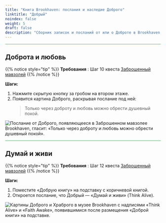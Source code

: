 ```yaml
---
title: "Книга Brookhaven: послания и наследие Доброго"
linktitle: "Добрый"
noindex: false
weight: 5
draft: false
description: "Сборник записок и посланий от или о Доброте в Brookhaven, раскрывающий темы доброты, любви и покоя в рамках квеста «Заброшенный мавзолей»."
---
```


<hr style="background-color: #28b44c" size=8>

## Доброта и любовь

{{% notice style="tip" %}}
**Требования** : Шаг 10 квеста [Заброшенный мавзолей](/lore/quests/abandoned_mausoleum/)
{{% /notice %}}

**Шаги:**

1. Нажмите скрытую кнопку за гробом на втором этаже.
1. Появится картина Доброго, раскрывая послание под ней:
    > Только через доброту и любовь можно обрести душевный покой.

![Послание от Доброго, появляющееся в Заброшенном мавзолее Brookhaven, гласит: «Только через доброту и любовь можно обрести душевный покой».](/images/abandoned_mausoleum/mausoleum_kinds_picture.webp?height=200px) 

<hr style="background-color: #28b44c" size=8>

## Думай и живи

{{% notice style="tip" %}}
**Требования** : Шаг 12 квеста [Заброшенный мавзолей](/lore/quests/abandoned_mausoleum/)
{{% /notice %}}

**Шаги:**

1. Поместите «Добрую книгу» на подставку с коричневой книгой.
1. Откроется послание, что Добрый — «Думай и живи» (Think Alive).

![Картины Доброго и Храброго в музее Brookhaven с надписями «Think Alive» и «Faith Awake», появившимися после размещения «Доброй книги» на подставке.](/images/bh/museum_good_book_reveals_good.webp?height=200px)
